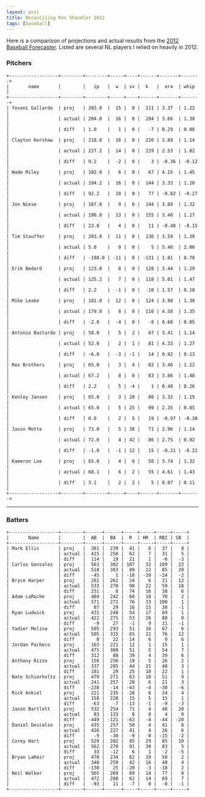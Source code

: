 ```yaml
---
layout: post
title: Reconciling Ron Shandler 2012
tags: [baseball]
---
```


Here is a comparison of projections and actual results from the [2012 Baseball Forecaster][0]. Listed are several NL players I relied on heavily in 2012.

<h3><a name="pitchers">Pitchers</a></h3>

    +------------------+--------+--------+-----+----+------+-------+-------+
    |       name       |        |   ip   |  w  | sv |  k   |  era  | whip  |
    +------------------+--------+--------+-----+----+------+-------+-------+
    | Yovani Gallardo  | proj   | 203.0  |  15 |  0 |  211 | 3.37  | 1.22  |
    |                  | actual | 204.0  |  16 |  0 |  204 | 3.66  | 1.30  |
    |                  | diff   | 1.0    |   1 |  0 |   -7 | 0.29  | 0.08  |
    | Clayton Kershaw  | proj   | 218.0  |  16 |  0 |  226 | 2.89  | 1.14  |
    |                  | actual | 227.2  |  14 |  0 |  229 | 2.53  | 1.02  |
    |                  | diff   | 9.2    |  -2 |  0 |    3 | -0.36 | -0.12 |
    | Wade Miley       | proj   | 102.0  |   6 |  0 |   67 | 4.15  | 1.45  |
    |                  | actual | 194.2  |  16 |  0 |  144 | 3.33  | 1.18  |
    |                  | diff   | 92.2   |  10 |  0 |   77 | -0.82 | -0.27 |
    | Jon Niese        | proj   | 167.0  |   9 |  0 |  144 | 3.88  | 1.32  |
    |                  | actual | 190.0  |  13 |  0 |  155 | 3.40  | 1.17  |
    |                  | diff   | 23.0   |   4 |  0 |   11 | -0.48 | -0.15 |
    | Tim Stauffer     | proj   | 203.0  |  11 |  0 |  136 | 3.59  | 1.30  |
    |                  | actual | 5.0    |   0 |  0 |    5 | 5.40  | 2.00  |
    |                  | diff   | -198.0 | -11 |  0 | -131 | 1.81  | 0.70  |
    | Erik Bedard      | proj   | 123.0  |   8 |  0 |  128 | 3.44  | 1.29  |
    |                  | actual | 125.2  |   7 |  0 |  118 | 5.01  | 1.47  |
    |                  | diff   | 2.2    |  -1 |  0 |  -10 | 1.57  | 0.18  |
    | Mike Leake       | proj   | 181.0  |  12 |  0 |  124 | 3.98  | 1.30  |
    |                  | actual | 179.0  |   8 |  0 |  116 | 4.58  | 1.35  |
    |                  | diff   | -2.0   |  -4 |  0 |   -8 | 0.60  | 0.05  |
    | Antonio Bastardo | proj   | 58.0   |   5 |  2 |   67 | 3.41  | 1.14  |
    |                  | actual | 52.0   |   2 |  1 |   81 | 4.33  | 1.27  |
    |                  | diff   | -6.0   |  -3 | -1 |   14 | 0.92  | 0.13  |
    | Rex Brothers     | proj   | 65.0   |   3 |  4 |   82 | 3.46  | 1.22  |
    |                  | actual | 67.2   |   8 |  0 |   83 | 3.86  | 1.48  |
    |                  | diff   | 2.2    |   5 | -4 |    1 | 0.40  | 0.26  |
    | Kenley Jansen    | proj   | 65.0   |   3 | 20 |   80 | 3.32  | 1.15  |
    |                  | actual | 65.0   |   5 | 25 |   99 | 2.35  | 0.85  |
    |                  | diff   | 0.0    |   2 |  5 |   19 | -0.97 | -0.30 |
    | Jason Motte      | proj   | 73.0   |   5 | 30 |   71 | 2.96  | 1.14  |
    |                  | actual | 72.0   |   4 | 42 |   86 | 2.75  | 0.92  |
    |                  | diff   | -1.0   |  -1 | 12 |   15 | -0.21 | -0.22 |
    | Kameron Loe      | proj   | 65.0   |   4 |  0 |   50 | 3.74  | 1.32  |
    |                  | actual | 68.1   |   6 |  2 |   55 | 4.61  | 1.43  |
    |                  | diff   | 3.1    |   2 |  2 |    5 | 0.87  | 0.11  |
    +------------------+--------+--------+-----+----+------+-------+-------+

* * * *

<h3><a name="batters">Batters</a></h3>

    +------------------+--------+------+------+-----+-----+-----+-----+
    |       Name       |        |  AB  |  BA  |  R  | HR  | RBI | SB  |
    +------------------+--------+------+------+-----+-----+-----+-----+
    | Mark Ellis       | proj   |  301 |  239 |  41 |   6 |  37 |   8 |
    |                  | actual |  415 |  258 |  62 |   7 |  31 |   5 |
    |                  | diff   |  114 |   19 |  21 |   1 |  -6 |  -3 |
    | Carlos Gonzalez  | proj   |  563 |  302 | 107 |  32 | 109 |  22 |
    |                  | actual |  518 |  303 |  89 |  22 |  85 |  20 |
    |                  | diff   |  -45 |    1 | -18 | -10 | -24 |  -2 |
    | Bryce Harper     | proj   |  282 |  262 |  24 |   6 |  21 |  12 |
    |                  | actual |  533 |  270 |  98 |  22 |  59 |  18 |
    |                  | diff   |  251 |    8 |  74 |  16 |  38 |   6 |
    | Adam LaRoche     | proj   |  484 |  242 |  60 |  18 |  70 |   2 |
    |                  | actual |  571 |  271 |  76 |  33 | 100 |   1 |
    |                  | diff   |   87 |   29 |  16 |  15 |  30 |  -1 |
    | Ryan Ludwick     | proj   |  431 |  248 |  54 |  17 |  69 |   1 |
    |                  | actual |  422 |  275 |  53 |  26 |  80 |   0 |
    |                  | diff   |   -9 |   27 |  -1 |   9 |  11 |  -1 |
    | Yadier Molina    | proj   |  505 |  293 |  51 |  16 |  67 |   6 |
    |                  | actual |  505 |  315 |  65 |  22 |  76 |  12 |
    |                  | diff   |    0 |   22 |  14 |   6 |   9 |   6 |
    | Jordan Pacheco   | proj   |  163 |  221 |  12 |   1 |  15 |   1 |
    |                  | actual |  475 |  309 |  51 |   5 |  54 |   7 |
    |                  | diff   |  312 |   88 |  39 |   4 |  39 |   6 |
    | Anthony Rizzo    | proj   |  156 |  256 |  19 |   5 |  26 |   2 |
    |                  | actual |  337 |  285 |  44 |  15 |  48 |   3 |
    |                  | diff   |  181 |   29 |  25 |  10 |  22 |   1 |
    | Nate Schierholtz | proj   |  479 |  271 |  63 |  10 |  51 |   9 |
    |                  | actual |  241 |  257 |  20 |   6 |  21 |   3 |
    |                  | diff   | -238 |  -14 | -43 |  -4 | -30 |  -6 |
    | Rick Ankiel      | proj   |  221 |  235 |  28 |   6 |  24 |   4 |
    |                  | actual |  158 |  228 |  15 |   5 |  15 |   1 |
    |                  | diff   |  -63 |   -7 | -13 |  -1 |  -9 |  -3 |
    | Jason Bartlett   | proj   |  532 |  254 |  71 |   4 |  48 |  20 |
    |                  | actual |   83 |  133 |   8 |   0 |   4 |   0 |
    |                  | diff   | -449 | -121 | -63 |  -4 | -44 | -20 |
    | Daniel Descalso  | proj   |  435 |  257 |  50 |   4 |  41 |   8 |
    |                  | actual |  426 |  227 |  41 |   4 |  26 |   6 |
    |                  | diff   |   -9 |  -30 |  -9 |   0 | -15 |  -2 |
    | Corey Hart       | proj   |  529 |  282 |  85 |  29 |  85 |  10 |
    |                  | actual |  562 |  270 |  91 |  30 |  83 |   5 |
    |                  | diff   |   33 |  -12 |   6 |   1 |  -2 |  -5 |
    | Bryan LaHair     | proj   |  470 |  234 |  62 |  19 |  58 |   2 |
    |                  | actual |  340 |  259 |  42 |  16 |  40 |   4 |
    |                  | diff   | -130 |   25 | -20 |  -3 | -18 |   2 |
    | Neil Walker      | proj   |  565 |  269 |  69 |  14 |  77 |   8 |
    |                  | actual |  472 |  280 |  62 |  14 |  69 |   7 |
    |                  | diff   |  -93 |   11 |  -7 |   0 |  -8 |  -1 |
    +------------------+--------+------+------+-----+-----+-----+-----+

  [0]: http://www.amazon.com/2012-Baseball-Forecaster-Ron-Shandlers/dp/B008W3WJFQ
